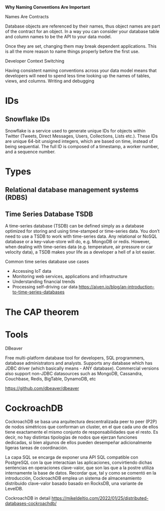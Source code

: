 
**Why Naming Conventions Are Important**

Names Are Contracts

Database objects are referenced by their names, thus object names are part of the contract for an object. In a way you can consider your database table and column names to be the API to your data model.

Once they are set, changing them may break dependent applications. This is all the more reason to name things properly before the first use.


Developer Context Switching

Having consistent naming conventions across your data model means that developers will need to spend less time looking up the names of tables, views, and columns. Writing and debugging 

# IDs

## Snowflake IDs

Snowflake is a service used to generate unique IDs for objects within Twitter (Tweets, Direct Messages, Users, Collections, Lists etc.). These IDs are unique 64-bit unsigned integers, which are based on time, instead of being sequential. The full ID is composed of a timestamp, a worker number, and a sequence number.

# Types

## Relational database management systems (RDBS)

## Time Series Database TSDB

A time-series database (TSDB) can be defined simply as a database optimized for storing and using time-stamped or time-series data. You don’t need to use a TSDB to work with time-series data. Any relational or NoSQL database or a key-value-store will do, e.g. MongoDB or redis. However, when dealing with time-series data (e.g. temperature, air pressure or car velocity data), a TSDB makes your life as a developer a hell of a lot easier.


Common time series database use cases
- Accessing IoT data
- Monitoring web services, applications and infrastructure
- Understanding financial trends
- Processing self-driving car data
https://aiven.io/blog/an-introduction-to-time-series-databases

# The CAP theorem



# Tools


DBeaver

Free multi-platform database tool for developers, SQL programmers, database administrators and analysts.
Supports any database which has JDBC driver (which basically means - ANY database). Commercial versions also support non-JDBC datasources such as MongoDB, Cassandra, Couchbase, Redis, BigTable, DynamoDB, etc


https://github.com/dbeaver/dbeaver


# CockroachDB

CockroachDB se basa una arquitectura descentralizada peer to peer (P2P) de nodos simétricos que conforman un cluster, en el que cada uno de ellos tiene exactamente el mismo conjunto de responsabilidades que el resto. Es decir, no hay distintas tipologías de nodos que ejerzan funciones dedicadas, si bien algunos de ellos pueden desempeñar adicionalmente ligeras tareas de coordinación.


La capa SQL se encarga de exponer una API SQL compatible con PostgreSQL con la que interactúan las aplicaciones, convirtiendo dichas sentencias en operaciones clave-valor, que son las que a la postre utiliza internamente la base de datos. Recordar que, tal y como se comentó en la introducción, CockroachDB emplea un sistema de almacenamiento distribuido clave-valor basado basado en RocksDB, una variante de LevelDB.


CockroachDB in detail
https://mikeldeltio.com/2022/01/25/distributed-databases-cockroachdb/